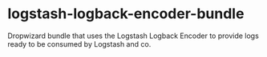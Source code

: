 logstash-logback-encoder-bundle
===============================

Dropwizard bundle that uses the Logstash Logback Encoder to provide logs ready to be consumed by Logstash and co.
